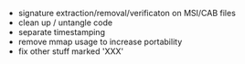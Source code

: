 - signature extraction/removal/verificaton on MSI/CAB files
- clean up / untangle code
- separate timestamping
- remove mmap usage to increase portability
- fix other stuff marked 'XXX'
